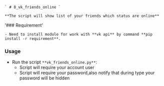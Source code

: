    ` # 8_vk_friends_online `


`**The script will show list of your friends which status are online**`


'### Requirement'


    - Need to install module for work with **vk api** by command **pip install -r requirement**.

### Usage


- Run the script `**vk_friends_online.py**`:
    - Script will require your account user
    - Script will require your password,also notify that during type your password will be hidden


